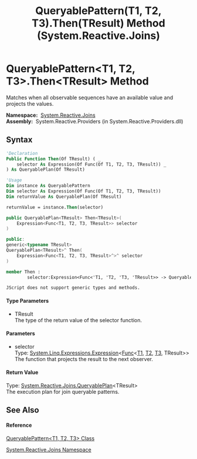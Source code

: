 ﻿---
title: QueryablePattern(T1, T2, T3).Then(TResult) Method  (System.Reactive.Joins)
TOCTitle: Then(TResult) Method
ms:assetid: M:System.Reactive.Joins.QueryablePattern`3.Then``1(System.Linq.Expressions.Expression{System.Func{`0,`1,`2,``0}})
ms:mtpsurl: https://msdn.microsoft.com/en-us/library/Hh229828(v=VS.103)
ms:contentKeyID: 36069499
ms.date: 06/28/2011
mtps_version: v=VS.103
f1_keywords:
- System.Reactive.Joins.QueryablePattern`3.Then``1
dev_langs:
- CSharp
- JScript
- VB
- FSharp
- c++
---

# QueryablePattern\<T1, T2, T3\>.Then\<TResult\> Method

Matches when all observable sequences have an available value and projects the values.

**Namespace:**  [System.Reactive.Joins](hh211841\(v=vs.103\).md)  
**Assembly:**  System.Reactive.Providers (in System.Reactive.Providers.dll)

## Syntax

``` vb
'Declaration
Public Function Then(Of TResult) ( _
    selector As Expression(Of Func(Of T1, T2, T3, TResult)) _
) As QueryablePlan(Of TResult)
```

``` vb
'Usage
Dim instance As QueryablePattern
Dim selector As Expression(Of Func(Of T1, T2, T3, TResult))
Dim returnValue As QueryablePlan(Of TResult)

returnValue = instance.Then(selector)
```

``` csharp
public QueryablePlan<TResult> Then<TResult>(
    Expression<Func<T1, T2, T3, TResult>> selector
)
```

``` c++
public:
generic<typename TResult>
QueryablePlan<TResult>^ Then(
    Expression<Func<T1, T2, T3, TResult>^>^ selector
)
```

``` fsharp
member Then : 
        selector:Expression<Func<'T1, 'T2, 'T3, 'TResult>> -> QueryablePlan<'TResult> 
```

``` jscript
JScript does not support generic types and methods.
```

#### Type Parameters

  - TResult  
    The type of the return value of the selector function.

#### Parameters

  - selector  
    Type: [System.Linq.Expressions.Expression](https://msdn.microsoft.com/en-us/library/Bb335710)\<[Func](https://msdn.microsoft.com/en-us/library/Bb549430)\<[T1](hh229668\(v=vs.103\).md), [T2](hh229668\(v=vs.103\).md), [T3](hh229668\(v=vs.103\).md), TResult\>\>  
    The function that projects the result to the next observer.  

#### Return Value

Type: [System.Reactive.Joins.QueryablePlan](hh211937\(v=vs.103\).md)\<TResult\>  
The execution plan for join queryable patterns.  

## See Also

#### Reference

[QueryablePattern\<T1, T2, T3\> Class](hh229668\(v=vs.103\).md)

[System.Reactive.Joins Namespace](hh211841\(v=vs.103\).md)


